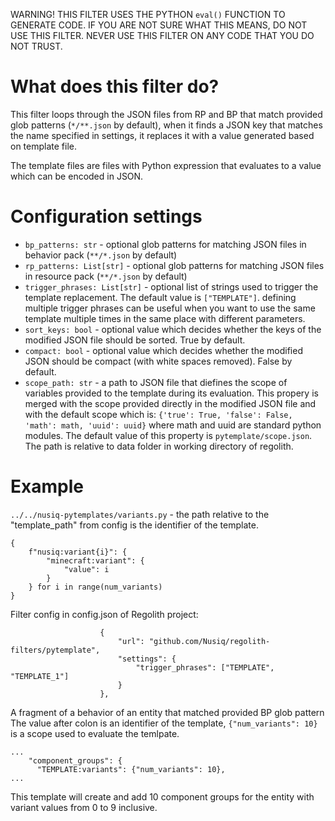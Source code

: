 WARNING! THIS FILTER USES THE PYTHON `eval()` FUNCTION TO GENERATE CODE. IF
YOU ARE NOT SURE WHAT THIS MEANS, DO NOT USE THIS FILTER. NEVER USE THIS FILTER
ON ANY CODE THAT YOU DO NOT TRUST.

# What does this filter do?
This filter loops through the JSON files from RP and BP that match provided
glob patterns (`*/**.json` by default), when it finds a JSON key that
matches the name specified in settings, it replaces it with a value generated
based on template file.

The template files are files with Python expression that evaluates to a value
which can be encoded in JSON.

# Configuration settings
- `bp_patterns: str` - optional glob patterns for matching JSON files in behavior pack (`**/*.json` by default)
- `rp_patterns: List[str]` - optional glob patterns for matching JSON files in resource pack (`**/*.json` by default)
- `trigger_phrases: List[str]` - optional list of strings used to trigger the template replacement. The default value is `["TEMPLATE"]`.
  defining multiple trigger phrases can be useful when you want to use the same template multiple times in the same place with different
  parameters. 
- `sort_keys: bool` - optional value which decides whether the keys of the
  modified JSON file should be sorted. True by default.
- `compact: bool` - optional value which decides whether the modified JSON
  should be compact (with white spaces removed). False by default.
- `scope_path: str` - a path to JSON file that diefines the scope of variables provided
  to the template during its evaluation. This propery is merged with the scope
  provided directly in the modified JSON file and with the default scope which is:
  `{'true': True, 'false': False, 'math': math, 'uuid': uuid}` where math and
  uuid are standard python modules. The default value of this property is
  `pytemplate/scope.json`. The path is relative to
  data folder in working directory of regolith.
# Example
`../../nusiq-pytemplates/variants.py` - the path relative to the
"template_path" from config is the identifier of the template.
```Py
{
    f"nusiq:variant{i}": {
        "minecraft:variant": {
            "value": i
        }
    } for i in range(num_variants)
}
```

Filter config in config.json of Regolith project:
```
                    {
                        "url": "github.com/Nusiq/regolith-filters/pytemplate",
                        "settings": {
                            "trigger_phrases": ["TEMPLATE", "TEMPLATE_1"]
                        }
                    },
```

A fragment of a behavior of an entity that matched provided BP glob pattern
The value after colon is an identifier of the template, `{"num_variants": 10}`
is a scope used to evaluate the temlpate.
```
...
    "component_groups": {
      "TEMPLATE:variants": {"num_variants": 10},
...
```
This template will create and add 10 component groups for the entity with
variant values from 0 to 9 inclusive.
